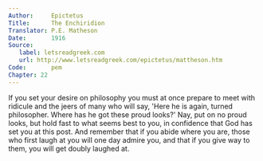 ```yaml
---
Author:     Epictetus  
Title:      The Enchiridion  
Translator: P.E. Matheson
Date:       1916  
Source:
   label: letsreadgreek.com
   url: http://www.letsreadgreek.com/epictetus/mattheson.htm
Code:       pem  
Chapter: 22
---
```


If you set your desire on philosophy you must at once prepare to meet with
ridicule and the jeers of many who will say, 'Here he is again, turned
philosopher. Where has he got these proud looks?' Nay, put on no proud looks,
but hold fast to what seems best to you, in confidence that God has set you at
this post. And remember that if you abide where you are, those who first laugh
at you will one day admire you, and that if you give way to them, you will get
doubly laughed at.


